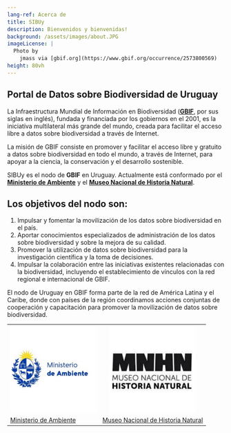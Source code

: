 ```yaml
---
lang-ref: Acerca de
title: SIBUy
description: Bienvenidos y bienvenidas!
background: /assets/images/about.JPG
imageLicense: |
  Photo by 
    jmass via [gbif.org](https://www.gbif.org/occurrence/2573800569)
height: 80vh
---
```


## Portal de Datos sobre Biodiversidad de Uruguay

La Infraestructura Mundial de Información en Biodiversidad ([**GBIF**](http://www.gbif.org/), por sus siglas en inglés), fundada y financiada por los gobiernos en el 2001, es la iniciativa multilateral más grande del mundo, creada para facilitar el acceso libre a datos sobre biodiversidad a través de Internet.

La misión de GBIF consiste en promover y facilitar el acceso libre y gratuito a datos sobre biodiversidad en todo el mundo, a través de Internet, para apoyar a la ciencia, la conservación y el desarrollo sostenible. 

SIBUy es el nodo de **GBIF** en Uruguay. Actualmente está conformado por el [**Ministerio de Ambiente**](https://www.gub.uy/ministerio-ambiente/inicio) y el [**Museo Nacional de Historia Natural**](https://www.mnhn.gub.uy/). 

## Los objetivos del nodo son: 

1. Impulsar y fomentar la movilización de los datos sobre biodiversidad en el país.
2. Aportar conocimientos especializados de administración de los datos sobre biodiversidad y sobre la mejora de su calidad.
3. Promover la utilización de datos sobre biodiversidad para la investigación científica y la toma de decisiones. 
4. Impulsar la colaboración entre las iniciativas existentes relacionadas con la biodiversidad, incluyendo el establecimiento de vínculos con la red regional e internacional de GBIF.


El nodo de Uruguay en GBIF forma parte de la red de América Latina y el Caribe, donde con países de la región coordinamos acciones conjuntas de cooperación y capacitación para promover la movilización de datos sobre biodiversidad.

<table cellspacing="0" cellpadding="0">
  <tr>
    <th class="orga1"><img src="/assets/images/logoMA.png" alt="Logo Ministerio de Ambiente" class="profile-pic" style="width:200px"></th>
    <th class="orga2"><img src="/assets/images/logoMNHN.png" alt="Logo Nacional de Historia Natural" class="profile-pic" style="width:200px"></th>
  </tr>
  <tr>
    <td><a href="https://www.gub.uy/ministerio-ambiente/">Ministerio de Ambiente</a></td>
    <td><a href="https://www.mna.gub.uy/innovaportal/v/3811/14/mecweb/museo-nacional-de-historia-natural">Museo Nacional de Historia Natural</a></td>
  </tr>
</table>

